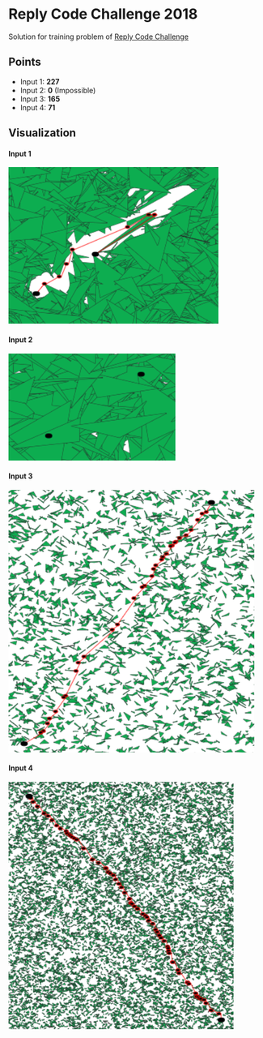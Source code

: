 # Reply Code Challenge 2018

Solution for training problem of [Reply Code Challenge](https://challenges.reply.com)

## Points
- Input 1: **227**
- Input 2: **0** (Impossible)
- Input 3: **165**
- Input 4: **71**

## Visualization

#### Input 1

![Input 1](sol_1.png)

#### Input 2

![Input 2](sol_2.png)

#### Input 3

![Input 3](sol_3.png)

#### Input 4

![Input 4](sol_4.png)
